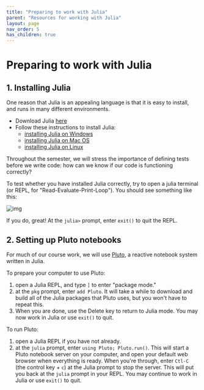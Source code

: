 ```yaml
---
title: "Preparing to work with Julia"
parent: "Resources for working with Julia"
layout: page
nav_order: 5
has_children: true
---
```



# Preparing to work with Julia


## 1. Installing Julia


One reason that Julia is an appealing language is that it is easy to install, and runs in many different environments.


- Download Julia [here](https://julialang.org/downloads/)
- Follow these instructions to install Julia:
    - [installing Julia on Windows](https://julialang.org/downloads/platform/#windows)
    - [installing Julia on Mac OS](https://julialang.org/downloads/platform/#macos)
    - [installing Julia on Linux](https://julialang.org/downloads/platform/#linux_and_freebsd)

Throughout the semester, we will stress the importance of defining tests before we write code: how can we know if our code is functioning correctly?

To test whether you have installed Julia correctly, try to open a julia terminal (or REPL, for "Read-Evaluate-Print-Loop").  You should see something like this:

![img](../../imgs/julia-REPL.png)
    
If you do, great!  At the `julia>` prompt, enter `exit()` to quit the REPL.




## 2. Setting up Pluto notebooks

For much of our course work, we will use [Pluto](https://plutojl.org/), a reactive notebook system written in Julia. 

To prepare your computer to use Pluto:

1. open a Julia REPL, and type `]` to enter "package mode."
2. at the `pkg` prompt, enter `add Pluto`. It will take a while to download and build all of the Julia packages that Pluto uses, but you won't have to repeat this.
3. When you are done, use the Delete key to return to Julia mode.  You may now work in Julia or use `exit()` to quit.

To run Pluto:

1. open a Julia REPL if you have not already.
2. at the `julia` prompt, enter `using Pluto; Pluto.run()`. This will start a Pluto notebook server on your computer, and open your default web browser when everything is ready. When you're through, enter `Ctl-C` (the control key + `c`) at the Julia prompt to stop the server.  This will put you back at the `julia` prompt in your REPL.  You may continue to work in Julia or use `exit()` to quit.




